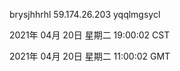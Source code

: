 brysjhhrhl 59.174.26.203 yqqlmgsycl

2021年 04月 20日 星期二 19:00:02 CST

2021年 04月 20日 星期二 11:00:02 GMT
